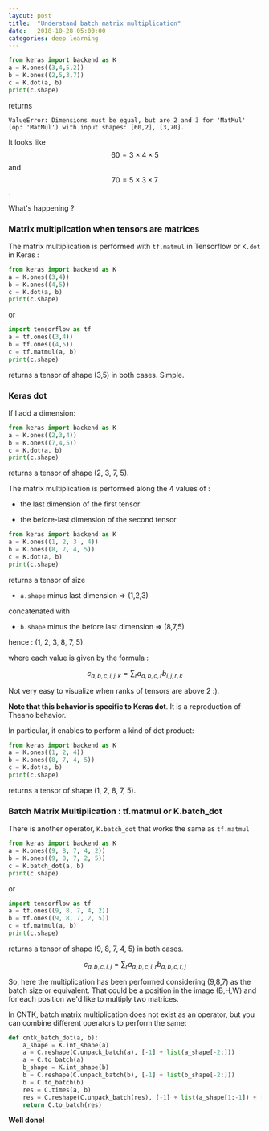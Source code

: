 ```yaml
---
layout: post
title:  "Understand batch matrix multiplication"
date:   2018-10-28 05:00:00
categories: deep learning
---
```


```python
from keras import backend as K
a = K.ones((3,4,5,2))
b = K.ones((2,5,3,7))
c = K.dot(a, b)
print(c.shape)
```

returns

```
ValueError: Dimensions must be equal, but are 2 and 3 for 'MatMul' (op: 'MatMul') with input shapes: [60,2], [3,70].
```

It looks like $$ 60 = 3 \times 4 \times 5 $$ and $$ 70 = 5 \times 3 \times 7 $$.

What's happening ?


### Matrix multiplication when tensors are matrices

The matrix multiplication is performed with `tf.matmul` in Tensorflow or `K.dot` in Keras :

```python
from keras import backend as K
a = K.ones((3,4))
b = K.ones((4,5))
c = K.dot(a, b)
print(c.shape)
```

or

```python
import tensorflow as tf
a = tf.ones((3,4))
b = tf.ones((4,5))
c = tf.matmul(a, b)
print(c.shape)
```

returns a tensor of shape (3,5) in both cases. Simple.


### Keras dot

If I add a dimension:

```python
from keras import backend as K
a = K.ones((2,3,4))
b = K.ones((7,4,5))
c = K.dot(a, b)
print(c.shape)
```

returns a tensor of shape (2, 3, 7, 5).

The matrix multiplication is performed along the 4 values of :

- the last dimension of the first tensor

- the before-last dimension of the second tensor

```python
from keras import backend as K
a = K.ones((1, 2, 3 , 4))
b = K.ones((8, 7, 4, 5))
c = K.dot(a, b)
print(c.shape)
```

returns a tensor of size

- `a.shape` minus last dimension => (1,2,3)

concatenated with

- `b.shape` minus the before last dimension => (8,7,5)

hence : (1, 2, 3, 8, 7, 5)

where each value is given by the formula :

$$ c_{a,b,c,i,j,k} = \sum_r a_{a,b,c,r} b_{i,j, r, k} $$

Not very easy to visualize when ranks of tensors are above 2 :).

**Note that this behavior is specific to Keras dot**. It is a reproduction of Theano behavior.

In particular, it enables to perform a kind of dot product:

```python
from keras import backend as K
a = K.ones((1, 2, 4))
b = K.ones((8, 7, 4, 5))
c = K.dot(a, b)
print(c.shape)
```

returns a tensor of shape (1, 2, 8, 7, 5).


### Batch Matrix Multiplication : tf.matmul or K.batch_dot

There is another operator, `K.batch_dot` that works the same as `tf.matmul`

```python
from keras import backend as K
a = K.ones((9, 8, 7, 4, 2))
b = K.ones((9, 8, 7, 2, 5))
c = K.batch_dot(a, b)
print(c.shape)
```

or

```python
import tensorflow as tf
a = tf.ones((9, 8, 7, 4, 2))
b = tf.ones((9, 8, 7, 2, 5))
c = tf.matmul(a, b)
print(c.shape)
```

returns a tensor of shape (9, 8, 7, 4, 5) in both cases.


$$ c_{a,b,c,i,j} = \sum_r a_{a,b,c,i,r} b_{a,b,c, r, j} $$

So, here the multiplication has been performed considering (9,8,7) as the batch size or equivalent. That could be a position in the image (B,H,W) and for each position we'd like to multiply two matrices.

In CNTK, batch matrix multiplication does not exist as an operator, but you can combine different operators to perform the same:

```python
def cntk_batch_dot(a, b):
    a_shape = K.int_shape(a)
    a = C.reshape(C.unpack_batch(a), [-1] + list(a_shape[-2:]))
    a = C.to_batch(a)
    b_shape = K.int_shape(b)
    b = C.reshape(C.unpack_batch(b), [-1] + list(b_shape[-2:]))
    b = C.to_batch(b)
    res = C.times(a, b)
    res = C.reshape(C.unpack_batch(res), [-1] + list(a_shape[1:-1]) + [b_shape[-1]])
    return C.to_batch(res)
```

**Well done!**
